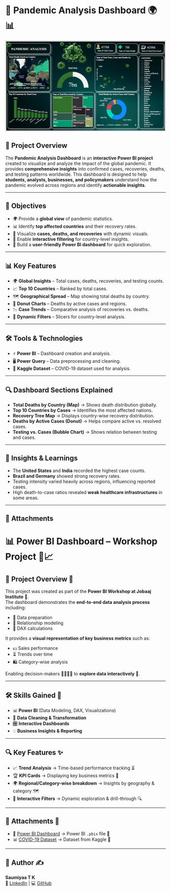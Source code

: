 # 🦠 Pandemic Analysis Dashboard 🌍📊    

<div align="center">
  <img src="https://github.com/SaumiyaaTK/Pandemic-Trends-Visualization/blob/main/Pandemic Screenshot.png" alt="Pandemic-Trends-Visualization">
</div>

## 📌 Project Overview  
The **Pandemic Analysis Dashboard** is an **interactive Power BI project** created to visualize and analyze the impact of the global pandemic. It provides **comprehensive insights** into confirmed cases, recoveries, deaths, and testing patterns worldwide. This dashboard is designed to help **students, analysts, businesses, and policymakers** understand how the pandemic evolved across regions and identify **actionable insights**.  

---

## 🎯 Objectives  
- 🌍 Provide a **global view** of pandemic statistics.  
- 📊 Identify **top affected countries** and their recovery rates.  
- 🧾 Visualize **cases, deaths, and recoveries** with dynamic visuals.  
- 🎯 Enable **interactive filtering** for country-level insights.  
- 🔄 Build a **user-friendly Power BI dashboard** for quick exploration.  

---

## 📊 Key Features  
- 🌍 **Global Insights** – Total cases, deaths, recoveries, and testing counts.  
- 📈 **Top 10 Countries** – Ranked by total cases.  
- 🗺️ **Geographical Spread** – Map showing total deaths by country.  
- 🧾 **Donut Charts** – Deaths by active cases and regions.  
- 📉 **Case Trends** – Comparative analysis of recoveries vs. deaths.  
- 🎯 **Dynamic Filters** – Slicers for country-level analysis.  

---

## 🛠️ Tools & Technologies  
- ⚡ **Power BI** – Dashboard creation and analysis.  
- 🖥️ **Power Query** – Data preprocessing and cleaning.  
- 📂 **Kaggle Dataset** – COVID-19 dataset used for analysis.  

---

## 🔍 Dashboard Sections Explained  
- **Total Deaths by Country (Map)** → Shows death distribution globally.  
- **Top 10 Countries by Cases** → Identifies the most affected nations.  
- **Recovery Tree Map** → Displays country-wise recovery distribution.  
- **Deaths by Active Cases (Donut)** → Helps compare active vs. resolved cases.  
- **Testing vs. Cases (Bubble Chart)** → Shows relation between testing and cases.  

---

## 🔮 Insights & Learnings  
- The **United States** and **India** recorded the highest case counts.  
- **Brazil and Germany** showed strong recovery rates.  
- Testing intensity varied heavily across regions, influencing reported cases.  
- High death-to-case ratios revealed **weak healthcare infrastructures** in some areas.  

---

## 📂 Attachments
# 📊 Power BI Dashboard – Workshop Project 🚀📈  

## 📑 Project Overview 📝  
This project was created as part of the **Power BI Workshop at Jobaaj Institute** 🏫.  
The dashboard demonstrates the **end-to-end data analysis process** including:  
- 🧹 Data preparation  
- 🔗 Relationship modeling  
- 🧮 DAX calculations  

It provides a **visual representation of key business metrics** such as:  
- 💵 Sales performance  
- ⏳ Trends over time  
- 🛍️ Category-wise analysis  

Enabling decision-makers 🧑‍💼👩‍💼 to **explore data interactively** 🔄.  

---

## 🛠️ Skills Gained 🎯  
- 📊 **Power BI** (Data Modeling, DAX, Visualizations)  
- 🧹 **Data Cleaning & Transformation**  
- 🎛️ **Interactive Dashboards**  
- 💡 **Business Insights & Reporting**  

---

## 🔍 Key Features ✨  
- 📈 **Trend Analysis** → Time-based performance tracking ⏳  
- 🏆 **KPI Cards** → Displaying key business metrics 📌  
- 🌍 **Regional/Category-wise breakdown** → Insights by geography & category 🗺️  
- 🔄 **Interactive Filters** → Dynamic exploration & drill-through 🔍  

---

## 📂 Attachments 📎  
- 📑 [Power BI Dashboard](Dashboard/) → Power BI `.pbix` file 📂  
- 📊 [COVID-19 Dataset](Dataset/) → Dataset from Kaggle 🏅  

---

## 👤 Author ✍️  
**Saumiyaa T K**  
🔗 [LinkedIn](https://www.linkedin.com/in/saumiyaa-t-k) | 💻 [GitHub](https://github.com/SaumiyaaTK)  

